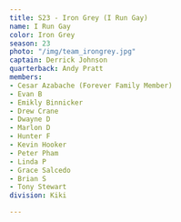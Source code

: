 ```yaml
---
title: S23 - Iron Grey (I Run Gay)
name: I Run Gay
color: Iron Grey
season: 23
photo: "/img/team_irongrey.jpg"
captain: Derrick Johnson
quarterback: Andy Pratt
members:
- Cesar Azabache (Forever Family Member)
- Evan B
- Emikly Binnicker
- Drew Crane
- Dwayne D
- Marlon D
- Hunter F
- Kevin Hooker
- Peter Pham
- Linda P
- Grace Salcedo
- Brian S
- Tony Stewart
division: Kiki

---
```

